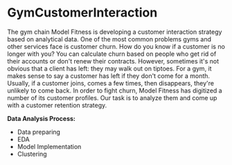 # GymCustomerInteraction
The gym chain Model Fitness is developing a customer interaction strategy based on analytical data.
One of the most common problems gyms and other services face is customer churn. How do you know if a customer is no longer with you? You can calculate churn based on people who get rid of their accounts or don't renew their contracts. However, sometimes it's not obvious that a client has left: they may walk out on tiptoes.
For a gym, it makes sense to say a customer has left if they don't come for a month. Usually, if a customer joins, comes a few times, then disappears, they're unlikely to come back.
In order to fight churn, Model Fitness has digitized a number of its customer profiles. Our task is to analyze them and come up with a customer retention strategy.

**Data Analysis Process:**
- Data preparing
- EDA
- Model Implementation
- Clustering
